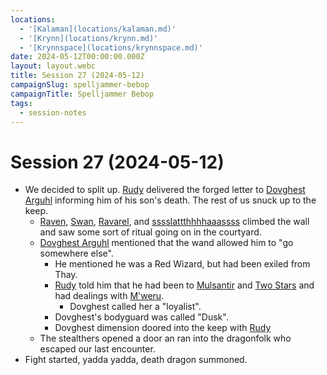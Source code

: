 ```yaml
---
locations:
  - '[Kalaman](locations/kalaman.md)'
  - '[Krynn](locations/krynn.md)'
  - '[Krynnspace](locations/krynnspace.md)'
date: 2024-05-12T00:00:00.000Z
layout: layout.webc
title: Session 27 (2024-05-12)
campaignSlug: spelljammer-bebop
campaignTitle: Spelljammer Bebop
tags:
  - session-notes
---
```

# Session 27 (2024-05-12)

- We decided to split up. [Rudy](pcs/refuge-unit-d3.md) delivered the forged letter to [Dovghest Arguhl](npcs/dovghest-arghul.md) informing him of his son's death. The rest of us snuck up to the keep.
	- [Raven](pcs/raven.md), [Swan](pcs/swan.md), [Ravarel](pcs/ravarel-deshent.md), and [sssslattthhhhaaassss](pcs/sssslattthhhhaaassss.md) climbed the wall and saw some sort of ritual going on in the courtyard.
	- [Dovghest Arguhl](npcs/dovghest-arghul.md) mentioned that the wand allowed him to "go somewhere else".
		- He mentioned he was a Red Wizard, but had been exiled from Thay.
		- [Rudy](pcs/refuge-unit-d3.md) told him that he had been to [Mulsantir](locations/mulsantir.md) and [Two Stars](locations/two-stars.md) and had dealings with [M'weru](npcs/mweru.md).
			- Dovghest called her a "loyalist".
		- Dovghest's bodyguard was called "Dusk".
		- Dovghest dimension doored into the keep with [Rudy](pcs/refuge-unit-d3.md)
	- The stealthers opened a door an ran into the dragonfolk who escaped our last encounter.
- Fight started, yadda yadda, death dragon summoned.
